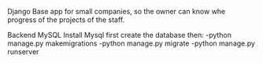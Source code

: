 Django Base app for small companies, so the owner can know whe progress of the projects of the staff.

Backend MySQL 
 Install Mysql first create the database
 then:
    -python manage.py makemigrations
    -python manage.py migrate
    -python manage.py runserver 